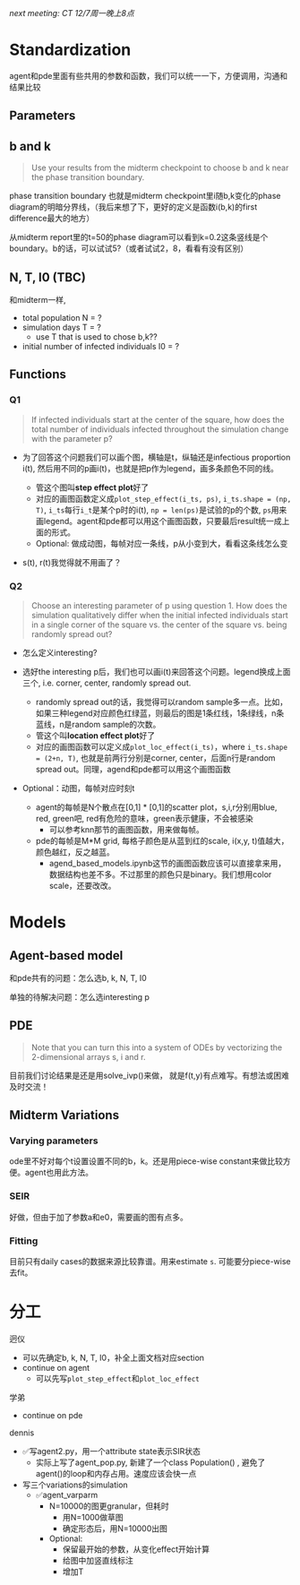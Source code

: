 
*next meeting: CT 12/7周一晚上8点*

# Standardization

agent和pde里面有些共用的参数和函数，我们可以统一一下，方便调用，沟通和结果比较

## Parameters

## b and k

 > Use your results from the midterm checkpoint to choose b and k near the phase transition boundary.

phase transition boundary 也就是midterm checkpoint里i随b,k变化的phase diagram的明暗分界线，（我后来想了下，更好的定义是函数i(b,k)的first difference最大的地方）

从midterm report里的t=50的phase diagram可以看到k=0.2这条竖线是个boundary。b的话，可以试试5?（或者试试2，8，看看有没有区别）

## N, T, I0 (TBC)

和midterm一样,
  - total population N = ?
  - simulation days T = ?
    - use T that is used to chose b,k??
  - initial number of infected individuals I0 = ?


## Functions

### Q1

> If infected individuals start at the center of the square, how does the total number of individuals infected throughout the simulation change with the parameter p?

- 为了回答这个问题我们可以画个图，横轴是t，纵轴还是infectious proportion i(t), 然后用不同的p画i(t)，也就是把p作为legend，画多条颜色不同的线。
  - 管这个图叫**step effect plot**好了
  - 对应的画图函数定义成`plot_step_effect(i_ts, ps)`,  `i_ts.shape = (np, T)`, `i_ts`每行`i_t`是某个p时的i(t), `np = len(ps)`是试验的p的个数, `ps`用来画legend。agent和pde都可以用这个画图函数，只要最后result统一成上面的形式。
  - Optional: 做成动图，每帧对应一条线，p从小变到大，看看这条线怎么变


- s(t), r(t)我觉得就不用画了？




### Q2

> Choose an interesting parameter of p using question 1. How does the simulation qualitatively differ when the initial infected individuals start in a single corner of the square vs. the center of the square vs. being randomly spread out?

- 怎么定义interesting?


- 选好the interesting p后，我们也可以画i(t)来回答这个问题。legend换成上面三个, i.e. corner, center, randomly spread out.
  - randomly spread out的话，我觉得可以random sample多一点。比如，如果三种legend对应颜色红绿蓝，则最后的图是1条红线，1条绿线，n条蓝线，n是random sample的次数。
  - 管这个叫**location effect plot**好了
  - 对应的画图函数可以定义成`plot_loc_effect(i_ts)`，where `i_ts.shape = (2+n, T)`, 也就是前两行分别是corner, center，后面n行是random spread out。同理，agend和pde都可以用这个画图函数


- Optional：动图，每帧对应时刻t
  - agent的每帧是N个散点在[0,1] * [0,1]的scatter plot，s,i,r分别用blue, red, green吧, red有危险的意味，green表示健康，不会被感染
    - 可以参考knn那节的画图函数，用来做每帧。
  - pde的每帧是M*M grid, 每格子颜色是从蓝到红的scale, i(x,y, t)值越大，颜色越红，反之越蓝。
    - agend_based_models.ipynb这节的画图函数应该可以直接拿来用，数据结构也差不多。不过那里的颜色只是binary。我们想用color scale，还要改改。


# Models

## Agent-based model

和pde共有的问题：怎么选b, k, N, T, I0

单独的待解决问题：怎么选interesting p

## PDE

> Note that you can turn this into a system of ODEs by vectorizing the 2-dimensional arrays s, i and r.

目前我们讨论结果是还是用solve_ivp()来做，
就是f(t,y)有点难写。有想法或困难及时交流！

## Midterm Variations

### Varying parameters
ode里不好对每个t设置设置不同的b，k。还是用piece-wise constant来做比较方便。agent也用此方法。

### SEIR
好做，但由于加了参数a和e0，需要画的图有点多。

### Fitting
目前只有daily cases的数据来源比较靠谱。用来estimate `s`.
可能要分piece-wise去fit。

# 分工

迥仪
  - 可以先确定b, k, N, T, I0，补全上面文档对应section
  - continue on agent
    - 可以先写`plot_step_effect`和`plot_loc_effect`

学弟
  - continue on pde

dennis
  - ✅写agent2.py，用一个attribute state表示SIR状态
    - 实际上写了agent_pop.py, 新建了一个class Population() , 避免了agent()的loop和内存占用。速度应该会快一点
  - 写三个variations的simulation
    - ✅agent_varparm
      - N=10000的图更granular，但耗时
        - 用N=1000做草图
        - 确定形态后，用N=10000出图
      - Optional:
        - 保留最开始的参数，从变化effect开始计算
        - 给图中加竖直线标注
        - 增加T
